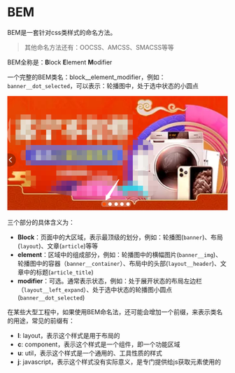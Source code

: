 # BEM

BEM是一套针对css类样式的命名方法。

> 其他命名方法还有：OOCSS、AMCSS、SMACSS等等

BEM全称是：**B**lock **E**lement **M**odifier

一个完整的BEM类名：block__element_modifier，例如：```banner__dot_selected```，可以表示：轮播图中，处于选中状态的小圆点

![](assets/2020-01-31-09-53-31.png)

三个部分的具体含义为：

- **Block**：页面中的大区域，表示最顶级的划分，例如：轮播图(```banner```)、布局(```layout```)、文章(```article```)等等
- **element**：区域中的组成部分，例如：轮播图中的横幅图片(```banner__img```)、轮播图中的容器（```banner__container```）、布局中的头部(```layout__header```)、文章中的标题(```article_title```)
- **modifier**：可选。通常表示状态，例如：处于展开状态的布局左边栏（```layout__left_expand```）、处于选中状态的轮播图小圆点(```banner__dot_selected```)

在某些大型工程中，如果使用BEM命名法，还可能会增加一个前缀，来表示类名的用途，常见的前缀有：

- **l**: layout，表示这个样式是用于布局的
- **c**: component，表示这个样式是一个组件，即一个功能区域
- **u**: util，表示这个样式是一个通用的、工具性质的样式
- **j**: javascript，表示这个样式没有实际意义，是专门提供给js获取元素使用的
